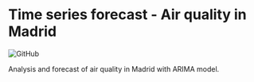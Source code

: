 # Time series forecast - Air quality in Madrid
![GitHub](https://img.shields.io/badge/Python-3.7.4-green)

Analysis and forecast of air quality in Madrid with ARIMA model.
